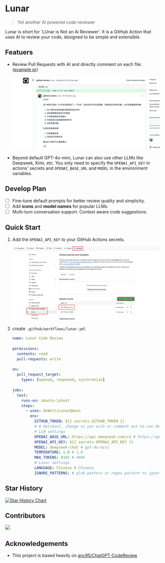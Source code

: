 # Lunar

> Yet another AI powered code reviewer

Lunar is short for 'LUnar is Not an Ai Reviewer'. It is a GitHub Action that
uses AI to review your code, designed to be simple and extensible.

## Featuers

- Review Pull Requests with AI and directly comment on each file.
  ([example pr](https://github.com/0xWelt/test-action/pull/2))

  ![review](./docs/review.png)

- Beyond default GPT-4o-mini, Lunar can also use other LLMs like Deepseek, Kimi,
  etc. You only need to specify the `OPENAI_API_KEY` in actions' secrets and
  `OPENAI_BASE_URL` and `MODEL` in the environment variables.

## Develop Plan

- [ ] Fine-tune default prompts for better review quality and simplicity.
- [ ] Add **icons** and **model names** for popular LLMs.
- [ ] Multi-turn conversation support. Context aware code suggestions.

## Quick Start

1. Add the `OPENAI_API_KEY` to your GitHub Actions secrets.

   ![actions_secrets](./docs/actions_secrets.png)

2. create `.github/workflows/lunar.yml`

   ```yaml
   name: Lunar Code Review

   permissions:
     contents: read
     pull-requests: write

   on:
     pull_request_target:
       types: [opened, reopened, synchronize]

   jobs:
     test:
       runs-on: ubuntu-latest
       steps:
         - uses: 0xWelt/Lunar@main
           env:
             GITHUB_TOKEN: ${{ secrets.GITHUB_TOKEN }}
             # # Optional, change as you wish or comment out to use default
             # LLM settings
             OPENAI_BASE_URL: https://api.deepseek.com/v1 # https://api.openai.com/v1
             OPENAI_API_KEY: ${{ secrets.OPENAI_API_KEY }}
             MODEL: deepseek-chat # gpt-4o-mini
             TEMPERATURE: 1.0 # 1.0
             MAX_TOKENS: 8192 # 4096
             # Lunar settings
             LANGUAGE: Chinese # Chinese
             IGNORE_PATTERNS: # glob pattern or regex pattern to ignore files, separated by comma
   ```

## Star History

[![Star History Chart](https://api.star-history.com/svg?repos=0xWelt/Lunar&type=Date)](https://star-history.com/#0xWelt/Lunar&Date)

## Contributors

<a href="https://github.com/0xWelt/Lunar/graphs/contributors">
  <img src="https://contrib.rocks/image?repo=0xWelt/Lunar" />
</a>

## Acknowledgements

- This project is based heavily on
  [anc95/ChatGPT-CodeReview](https://github.com/anc95/ChatGPT-CodeReview/tree/main)

